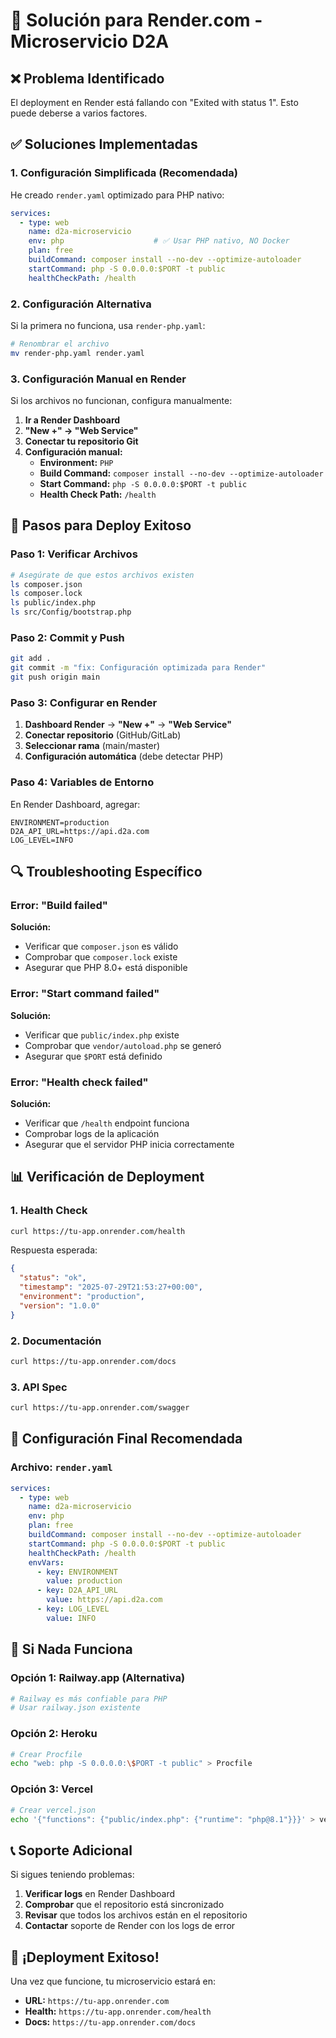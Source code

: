 # 🔧 Solución para Render.com - Microservicio D2A

## ❌ Problema Identificado

El deployment en Render está fallando con "Exited with status 1". Esto puede deberse a varios factores.

## ✅ Soluciones Implementadas

### 1. **Configuración Simplificada (Recomendada)**

He creado `render.yaml` optimizado para PHP nativo:

```yaml
services:
  - type: web
    name: d2a-microservicio
    env: php                    # ✅ Usar PHP nativo, NO Docker
    plan: free
    buildCommand: composer install --no-dev --optimize-autoloader
    startCommand: php -S 0.0.0.0:$PORT -t public
    healthCheckPath: /health
```

### 2. **Configuración Alternativa**

Si la primera no funciona, usa `render-php.yaml`:

```bash
# Renombrar el archivo
mv render-php.yaml render.yaml
```

### 3. **Configuración Manual en Render**

Si los archivos no funcionan, configura manualmente:

1. **Ir a Render Dashboard**
2. **"New +" → "Web Service"**
3. **Conectar tu repositorio Git**
4. **Configuración manual:**
   - **Environment:** `PHP`
   - **Build Command:** `composer install --no-dev --optimize-autoloader`
   - **Start Command:** `php -S 0.0.0.0:$PORT -t public`
   - **Health Check Path:** `/health`

## 🚀 Pasos para Deploy Exitoso

### Paso 1: Verificar Archivos
```bash
# Asegúrate de que estos archivos existen
ls composer.json
ls composer.lock
ls public/index.php
ls src/Config/bootstrap.php
```

### Paso 2: Commit y Push
```bash
git add .
git commit -m "fix: Configuración optimizada para Render"
git push origin main
```

### Paso 3: Configurar en Render
1. **Dashboard Render** → **"New +"** → **"Web Service"**
2. **Conectar repositorio** (GitHub/GitLab)
3. **Seleccionar rama** (main/master)
4. **Configuración automática** (debe detectar PHP)

### Paso 4: Variables de Entorno
En Render Dashboard, agregar:
```
ENVIRONMENT=production
D2A_API_URL=https://api.d2a.com
LOG_LEVEL=INFO
```

## 🔍 Troubleshooting Específico

### Error: "Build failed"
**Solución:**
- Verificar que `composer.json` es válido
- Comprobar que `composer.lock` existe
- Asegurar que PHP 8.0+ está disponible

### Error: "Start command failed"
**Solución:**
- Verificar que `public/index.php` existe
- Comprobar que `vendor/autoload.php` se generó
- Asegurar que `$PORT` está definido

### Error: "Health check failed"
**Solución:**
- Verificar que `/health` endpoint funciona
- Comprobar logs de la aplicación
- Asegurar que el servidor PHP inicia correctamente

## 📊 Verificación de Deployment

### 1. Health Check
```bash
curl https://tu-app.onrender.com/health
```

Respuesta esperada:
```json
{
  "status": "ok",
  "timestamp": "2025-07-29T21:53:27+00:00",
  "environment": "production",
  "version": "1.0.0"
}
```

### 2. Documentación
```bash
curl https://tu-app.onrender.com/docs
```

### 3. API Spec
```bash
curl https://tu-app.onrender.com/swagger
```

## 🎯 Configuración Final Recomendada

### Archivo: `render.yaml`
```yaml
services:
  - type: web
    name: d2a-microservicio
    env: php
    plan: free
    buildCommand: composer install --no-dev --optimize-autoloader
    startCommand: php -S 0.0.0.0:$PORT -t public
    healthCheckPath: /health
    envVars:
      - key: ENVIRONMENT
        value: production
      - key: D2A_API_URL
        value: https://api.d2a.com
      - key: LOG_LEVEL
        value: INFO
```

## 🚨 Si Nada Funciona

### Opción 1: Railway.app (Alternativa)
```bash
# Railway es más confiable para PHP
# Usar railway.json existente
```

### Opción 2: Heroku
```bash
# Crear Procfile
echo "web: php -S 0.0.0.0:\$PORT -t public" > Procfile
```

### Opción 3: Vercel
```bash
# Crear vercel.json
echo '{"functions": {"public/index.php": {"runtime": "php@8.1"}}}' > vercel.json
```

## 📞 Soporte Adicional

Si sigues teniendo problemas:

1. **Verificar logs** en Render Dashboard
2. **Comprobar** que el repositorio está sincronizado
3. **Revisar** que todos los archivos están en el repositorio
4. **Contactar** soporte de Render con los logs de error

## 🎉 ¡Deployment Exitoso!

Una vez que funcione, tu microservicio estará en:
- **URL:** `https://tu-app.onrender.com`
- **Health:** `https://tu-app.onrender.com/health`
- **Docs:** `https://tu-app.onrender.com/docs` 